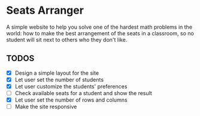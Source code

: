 # Seats Arranger

A simple website to help you solve one of the hardest math problems in the world:
how to make the best arrangement of the seats in a classroom, so no student will sit next to others who they don't like.

## TODOS

- [x] Design a simple layout for the site
- [x] Let user set the number of students
- [x] Let user customize the students' preferences
- [ ] Check available seats for a student and show the result
- [x] Let user set the number of rows and columns
- [ ] Make the site responsive
